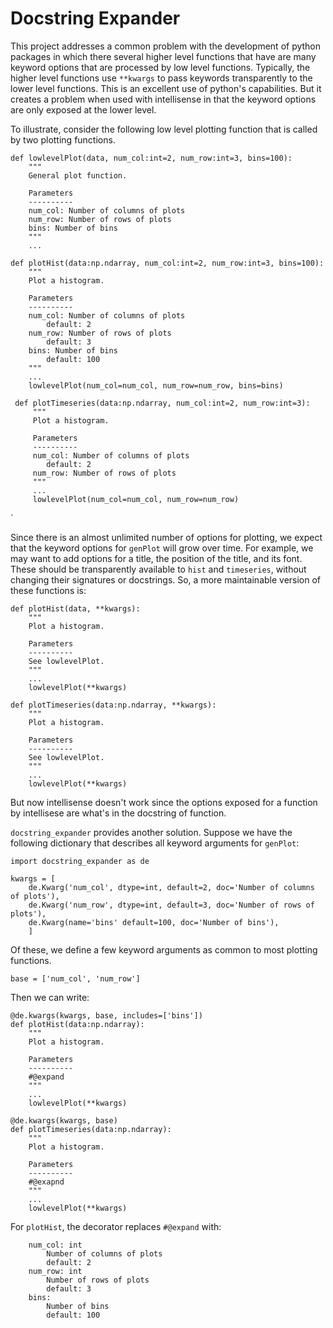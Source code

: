 # Docstring Expander

This project addresses a common problem with the development of python packages in which there several higher level functions that have are many keyword options that are processed by low level functions. Typically, the higher level functions use `**kwargs` to pass keywords transparently to the lower level functions. This is an excellent use of python's capabilities.
But it creates a problem when used with intellisense in that the keyword options are only exposed at the lower level.

To illustrate, consider the following low level plotting function that is called by two plotting functions.

    
    def lowlevelPlot(data, num_col:int=2, num_row:int=3, bins=100):
        """
        General plot function.
     
        Parameters
        ----------
        num_col: Number of columns of plots
        num_row: Number of rows of plots
        bins: Number of bins
        """
        ...
    
    def plotHist(data:np.ndarray, num_col:int=2, num_row:int=3, bins=100): 
        """
        Plot a histogram.
     
        Parameters
        ----------
        num_col: Number of columns of plots
            default: 2
        num_row: Number of rows of plots
            default: 3
        bins: Number of bins
            default: 100
        """
        ...
        lowlevelPlot(num_col=num_col, num_row=num_row, bins=bins)
     
     def plotTimeseries(data:np.ndarray, num_col:int=2, num_row:int=3):
         """
         Plot a histogram.
     
         Parameters
         ----------
         num_col: Number of columns of plots
            default: 2
         num_row: Number of rows of plots
         """
         ...
         lowlevelPlot(num_col=num_col, num_row=num_row)
`

Since there is an almost unlimited number of options for plotting, we expect that the keyword options for ``genPlot`` will grow over time. For example, we may want to add options for a title, the position of the title, and its font. These should be transparently available to `hist` and `timeseries`, without changing their signatures or docstrings. So, a more maintainable version of these functions is:

    def plotHist(data, **kwargs):
        """
        Plot a histogram.
     
        Parameters
        ----------
        See lowlevelPlot.
        """
        ...
        lowlevelPlot(**kwargs)
        
    def plotTimeseries(data:np.ndarray, **kwargs):
        """
        Plot a histogram.
     
        Parameters
        ----------
        See lowlevelPlot.
        """
        ...
        lowlevelPlot(**kwargs)
    
But now intellisense doesn't work since the options exposed for a function by intellisese are what's in the docstring of function.

`docstring_expander` provides another solution. Suppose we have the following dictionary that describes all keyword arguments for `genPlot`:

    import docstring_expander as de
    
    kwargs = [
        de.Kwarg('num_col', dtype=int, default=2, doc='Number of columns of plots'),
        de.Kwarg('num_row', dtype=int, default=3, doc='Number of rows of plots'),
        de.Kwarg(name='bins' default=100, doc='Number of bins'),
        ]
 Of these, we define a few keyword arguments as common to most plotting functions.
 
    base = ['num_col', 'num_row']
    
Then we can write:
    
    @de.kwargs(kwargs, base, includes=['bins'])
    def plotHist(data:np.ndarray):
        """
        Plot a histogram.
     
        Parameters
        ----------
        #@expand
        """
        ...
        lowlevelPlot(**kwargs)
     
    @de.kwargs(kwargs, base)
    def plotTimeseries(data:np.ndarray):
        """
        Plot a histogram.
     
        Parameters
        ----------
        #@exapnd
        """
        ...
        lowlevelPlot(**kwargs)
    

For `plotHist`, the decorator replaces `#@expand` with:

        num_col: int
            Number of columns of plots
            default: 2
        num_row: int
            Number of rows of plots
            default: 3
        bins: 
            Number of bins
            default: 100
